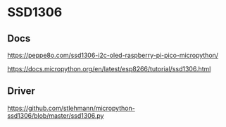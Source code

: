 # SSD1306

## Docs

<https://peppe8o.com/ssd1306-i2c-oled-raspberry-pi-pico-micropython/>

<https://docs.micropython.org/en/latest/esp8266/tutorial/ssd1306.html>

## Driver

<https://github.com/stlehmann/micropython-ssd1306/blob/master/ssd1306.py>
